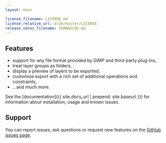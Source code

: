 ```yaml
---
layout: main

license_filename: LICENSE.md
license_relative_url: blob/master/LICENSE
release_notes_filename: CHANGELOG.md
---
```


Features
--------

* support for any file format provided by GIMP and third-party plug-ins,
* treat layer groups as folders,
* display a preview of layers to be exported,
* customize export with a rich set of additional operations and constraints,
* ...and much more.

See the [documentation]({{ site.docs_url | prepend: site.baseurl }})
for information about installation, usage and known issues.


Support
-------

You can report issues, ask questions or request new features on the [GitHub issues page](https://github.com/khalim19/gimp-plugin-export-layers/issues).
